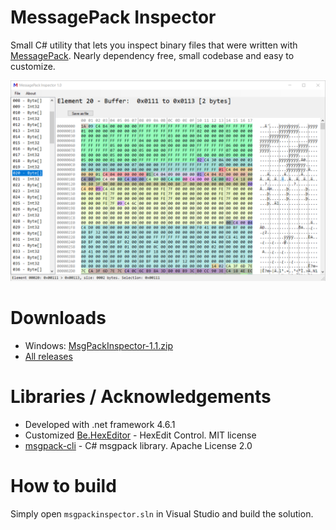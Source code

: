 # MessagePack Inspector

Small C# utility that lets you inspect binary files that were written with [MessagePack](https://msgpack.org). Nearly dependency free, small codebase and easy to customize.

![Preview1](./preview.png)

# Downloads

 * Windows: [MsgPackInspector-1.1.zip](https://github.com/BeamNG/msgpackInspector/releases/download/1.1/MsgPackInspector-1.1.zip)
 * [All releases](https://github.com/BeamNG/msgpackInspector/releases/)

# Libraries / Acknowledgements
 * Developed with .net framework 4.6.1
 * Customized [Be.HexEditor](https://sourceforge.net/projects/hexbox/) - HexEdit Control. MIT license
 * [msgpack-cli](https://github.com/msgpack/msgpack-cli) - C# msgpack library. Apache License 2.0

# How to build
Simply open `msgpackinspector.sln` in Visual Studio and build the solution.
